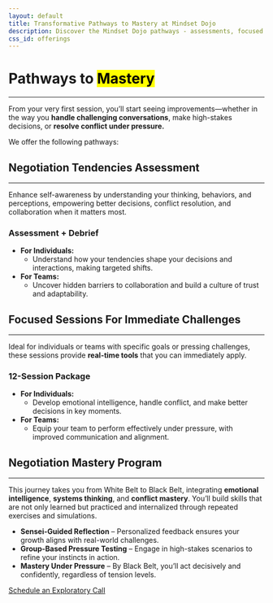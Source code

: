 ```yaml
---
layout: default
title: Transformative Pathways to Mastery at Mindset Dojo
description: Discover the Mindset Dojo pathways - assessments, focused mastery sessions, and the Mindset Evolution Mastery Program. Develop emotional intelligence, handle conflict, and align your decisions with purpose. Ideal for individuals and teams ready to grow.
css_id: offerings
---
```


<h1>Pathways to <mark>Mastery</mark></h1>
<hr>
<p>From your very first session, you’ll start seeing improvements—whether in the way you <strong>handle challenging conversations</strong>, make high-stakes decisions, or <strong>resolve conflict under pressure.</strong></p>
<p>We offer the following pathways:</p>
<hgroup>
	<h2>Negotiation Tendencies Assessment</h2>
	<hr>
	<p>Enhance self-awareness by understanding your thinking, behaviors, and perceptions, empowering better decisions, conflict resolution, and collaboration when it matters most.</p>
	<h3>Assessment + Debrief</h3>
	<ul>
		<li>
			<strong>For Individuals:</strong>
			<ul>
				<li>Understand how your tendencies shape your decisions and interactions, making targeted shifts.</li>
			</ul>
		</li>
		<li>
			<strong>For Teams:</strong>
			<ul>
				<li>Uncover hidden barriers to collaboration and build a culture of trust and adaptability.</li>
			</ul>
		</li>
	</ul>
</hgroup>
<hgroup>
	<h2>Focused Sessions For Immediate Challenges</h2>
	<hr>
	<p>Ideal for individuals or teams with specific goals or pressing challenges, these sessions provide&nbsp;<strong>real-time tools</strong>&nbsp;that you can immediately apply.</p>
	<h3>12-Session Package</h3>
	<ul>
		<li>
			<strong>For Individuals:</strong>
			<ul>
				<li>Develop emotional intelligence, handle conflict, and make better decisions in key moments.</li>
			</ul>
		</li>
		<li>
			<strong>For Teams:</strong>
			<ul>
				<li>Equip your team to perform effectively under pressure, with improved communication and alignment.</li>
			</ul>
		</li>
	</ul>
</hgroup>
<hgroup>
	<h2>Negotiation Mastery Program</h2>
	<hr>
	<p>This journey takes you from White Belt to Black Belt, integrating <strong>emotional intelligence</strong>, <strong>systems thinking</strong>, and <strong>conflict mastery</strong>. You’ll build skills that are not only learned but practiced and internalized through repeated exercises and simulations.</p>
	<ul>
		<li>
		<strong>Sensei-Guided Reflection</strong> – Personalized feedback ensures your growth aligns with real-world challenges.</li>
		<li>
		<strong>Group-Based Pressure Testing</strong> – Engage in high-stakes scenarios to refine your instincts in action.</li>
		<li>
		<strong>Mastery Under Pressure</strong> – By Black Belt, you’ll act decisively and confidently, regardless of tension levels.</li>
	</ul>
</hgroup>
<a href="{{site.connect_url}}" target="_blank">Schedule an Exploratory Call</a>